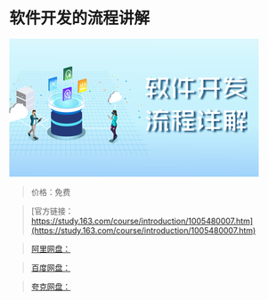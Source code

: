 # 软件开发的流程讲解

![img](../../../assets/study163/free/279dba9e-d504-47a6-9efa-d210f02ae109.png)

> 价格：免费

> [官方链接：https://study.163.com/course/introduction/1005480007.htm](https://study.163.com/course/introduction/1005480007.htm)

> [阿里网盘：]()

> [百度网盘：]()

> [夸克网盘：]()
